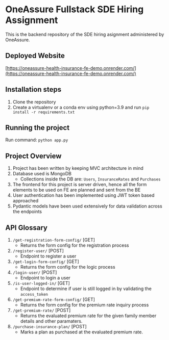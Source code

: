 # OneAssure Fullstack SDE Hiring Assignment
This is the backend repository of the SDE hiring asignment administered by OneAssure.

## Deployed Website
[https://oneassure-health-insurance-fe-demo.onrender.com/](https://oneassure-health-insurance-fe-demo.onrender.com/)

## Installation steps
1. Clone the repository
2. Create a virtualenv or a conda env using python=3.9 and run `pip install -r requirements.txt`

## Running the project
Run command: `python app.py`

## Project Overview
1. Project has been written by keeping MVC architecture in mind
2. Database used is MongoDB
    - Collections inside the DB are: `Users`, `InsuranceRates` and `Purchases`
3. The frontend for this project is server driven, hence all the form elements to be used on FE are planned and sent from the BE
4. User authentication has been implemented using JWT token based approached
5. Pydantic models have been used extensively for data validation across the endpoints

## API Glossary
1. `/get-registration-form-config/` [GET]
    - Returns the form config for the registration process
2. `/register-user/` [POST]
    - Endpoint to register a user
3. `/get-login-form-config/` [GET]
    - Returns the form config for the logic process
4. `/login-user/` [POST]
    - Endpoint to login a user
5. `/is-user-logged-in/` [GET]
    - Endpoint to determine if user is still logged in by validating the `access_token`
6. `/get-premium-rate-form-config/` [GET]
    - Returns the form config for the premium rate inquiry process
7. `/get-premium-rate/` [POST]
    - Returns the evaluated premium rate for the given family member details and other paramaters.
8. `/purchase-insurance-plan/` [POST]
    - Marks a plan as purchased at the evaluated premium rate.

